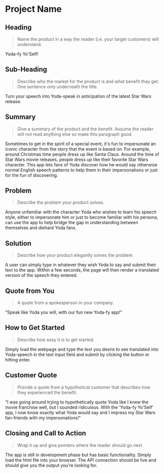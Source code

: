 # Project Name #

<!-- 
> This material was originally posted [here](http://www.quora.com/What-is-Amazons-approach-to-product-development-and-product-management). It is reproduced here for posterities sake.

There is an approach called "working backwards" that is widely used at Amazon. They work backwards from the customer, rather than starting with an idea for a product and trying to bolt customers onto it. While working backwards can be applied to any specific product decision, using this approach is especially important when developing new products or features.

For new initiatives a product manager typically starts by writing an internal press release announcing the finished product. The target audience for the press release is the new/updated product's customers, which can be retail customers or internal users of a tool or technology. Internal press releases are centered around the customer problem, how current solutions (internal or external) fail, and how the new product will blow away existing solutions.

If the benefits listed don't sound very interesting or exciting to customers, then perhaps they're not (and shouldn't be built). Instead, the product manager should keep iterating on the press release until they've come up with benefits that actually sound like benefits. Iterating on a press release is a lot less expensive than iterating on the product itself (and quicker!).

If the press release is more than a page and a half, it is probably too long. Keep it simple. 3-4 sentences for most paragraphs. Cut out the fat. Don't make it into a spec. You can accompany the press release with a FAQ that answers all of the other business or execution questions so the press release can stay focused on what the customer gets. My rule of thumb is that if the press release is hard to write, then the product is probably going to suck. Keep working at it until the outline for each paragraph flows. 

Oh, and I also like to write press-releases in what I call "Oprah-speak" for mainstream consumer products. Imagine you're sitting on Oprah's couch and have just explained the product to her, and then you listen as she explains it to her audience. That's "Oprah-speak", not "Geek-speak".

Once the project moves into development, the press release can be used as a touchstone; a guiding light. The product team can ask themselves, "Are we building what is in the press release?" If they find they're spending time building things that aren't in the press release (overbuilding), they need to ask themselves why. This keeps product development focused on achieving the customer benefits and not building extraneous stuff that takes longer to build, takes resources to maintain, and doesn't provide real customer benefit (at least not enough to warrant inclusion in the press release).
 -->
 
## Heading ##
  > Name the product in a way the reader (i.e. your target customers) will understand.

  Yoda-fy Yo'Self!

## Sub-Heading ##
  > Describe who the market for the product is and what benefit they get. One sentence only underneath the title.

  Turn your speech into Yoda-speak in anticipation of the latest Star Wars release.

## Summary ##
  > Give a summary of the product and the benefit. Assume the reader will not read anything else so make this paragraph good.

  Sometimes to get in the spirit of a special event, it's fun to impersonate an iconic character from the story that the event is based on. For example, around Christmas time people dress up like Santa Claus. Around the time of Star Wars movie releases, people dress up like their favorite Star Wars character. This app lets fans of Yoda discover how he would say otherwise normal English speech patterns to help them in their impersonations or just for the fun of discovering.

## Problem ##
  > Describe the problem your product solves.

  Anyone unfamiliar with the character Yoda who wishes to learn his speech style, either to impersonate him or just to become familiar with his persona, can use the app to help bridge the gap in understanding between themselves and diehard Yoda fans.

## Solution ##
  > Describe how your product elegantly solves the problem.

  A user can simply type in whatever they wish Yoda to say and submit their text to the app. Within a few seconds, the page will then render a translated version of the speech they entered.

## Quote from You ##
  > A quote from a spokesperson in your company.

  "Speak like Yoda you will, with our fun new Yoda-fy app!"

## How to Get Started ##
  > Describe how easy it is to get started.

  Simply load the webpage and type the text you desire to see translated into Yoda-speech in the text input field and submit by clicking the button or hitting enter.

## Customer Quote ##
  > Provide a quote from a hypothetical customer that describes how they experienced the benefit.

  "I was going around trying to hypothetically quote Yoda like I knew the movie franchise well, but I sounded ridiculous. With the 'Yoda-fy Yo'Self' app, I now know exactly what Yoda would say and I impress my Star Wars fan-friends with my impersonations!"

## Closing and Call to Action ##
  > Wrap it up and give pointers where the reader should go next.

  The app is still in development phase but has basic functionality. Simply load the html file into your browser. The API connection should be live and should give you the output you're looking for.

  
